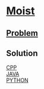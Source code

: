# [Moist](https://codingcompetitions.withgoogle.com/kickstart/round/0000000000434944/0000000000434c05)

## [Problem](PROBLEM.rst)

## Solution
[CPP](Solution.cpp) <br />
[JAVA](Solution.java) <br />
[PYTHON](Solution.py) <br />
